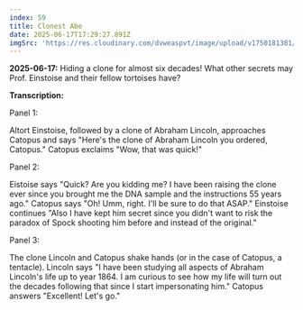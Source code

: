 ```yaml
---
index: 59
title: Clonest Abe
date: 2025-06-17T17:29:27.891Z
imgSrc: 'https://res.cloudinary.com/dvweaspvt/image/upload/v1750181381/059_lrjuyr.png'
---
```


**2025-06-17:** Hiding a clone for almost six decades! What other secrets may Prof. Einstoise and their fellow tortoises have?

**Transcription:**

Panel 1:

Altort Einstoise, followed by a clone of Abraham Lincoln, approaches Catopus and says "Here's the clone of Abraham Lincoln you ordered, Catopus." Catopus exclaims "Wow, that was quick!"

Panel 2:

Eistoise says "Quick? Are you kidding me? I have been raising the clone ever since you brought me the DNA sample and the instructions 55 years ago." Catopus says "Oh! Umm, right. I'll be sure to do that ASAP." Einstoise continues "Also I have kept him secret since you didn't want to risk the paradox of Spock shooting him before and instead of the original."

Panel 3:

The clone Lincoln and Catopus shake hands (or in the case of Catopus, a tentacle). Lincoln says "I have been studying all aspects of Abraham Lincoln's life up to year 1864. I am curious to see how my life will turn out the decades following that since I start impersonating him." Catopus answers "Excellent! Let's go."
